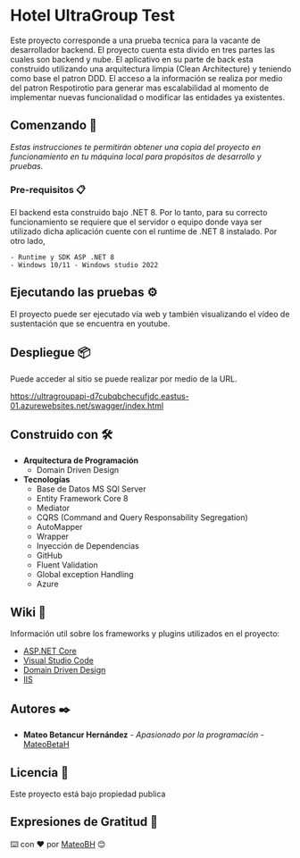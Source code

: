 # Hotel UltraGroup Test

Este proyecto corresponde a una prueba tecnica para la vacante de desarrollador backend. El proyecto cuenta esta divido en tres partes las cuales son backend y nube.
El aplicativo en su parte de back esta construido utilizando una arquitectura limpia (Clean Architecture) y teniendo como base el patron DDD. El acceso a la información se realiza por medio del patron Respotirotio para generar mas escalabilidad al momento de implementar nuevas funcionalidad o modificar las entidades ya existentes.

## Comenzando 🚀

_Estas instrucciones te permitirán obtener una copia del proyecto en funcionamiento en tu máquina local para propósitos de desarrollo y pruebas._

### Pre-requisitos 📋

El backend esta construido bajo .NET 8. Por lo tanto, para su correcto funcionamiento se requiere que el servidor o equipo donde vaya ser utilizado dicha aplicación cuente con el runtime de .NET 8 instalado. Por otro lado,

```
- Runtime y SDK ASP .NET 8
- Windows 10/11 - Windows studio 2022
```

## Ejecutando las pruebas ⚙️

El proyecto puede ser ejecutado vía web y también visualizando el vídeo de sustentación que se encuentra en youtube.

## Despliegue 📦
Puede acceder al sitio se puede realizar por medio de la URL.

https://ultragroupapi-d7cubqbchecufjdc.eastus-01.azurewebsites.net/swagger/index.html

## Construido con 🛠️

* **Arquitectura de Programación**
    * Domain Driven Design
* **Tecnologías**
    * Base de Datos MS SQl Server
    * Entity Framework Core 8
    * Mediator
    * CQRS (Command and Query Responsability Segregation)
    * AutoMapper
    * Wrapper
    * Inyección de Dependencias
    * GitHub
    * Fluent Validation
    * Global exception Handling
    * Azure

## Wiki 📖

Información util sobre los frameworks y plugins utilizados en el proyecto:

- [ASP.NET Core](https://github.com/aspnet/Home)
- [Visual Studio Code](https://github.com/Microsoft/vscode)
- [Domain Driven Design](https://redis.io/glossary/domain-driven-design-ddd/)
- [IIS](https://www.c-sharpcorner.com/article/deply-of-a-angular-application-on-iis/)

## Autores ✒️

* **Mateo Betancur Hernández** - *Apasionado por la programación* - [MateoBetaH](https://www.linkedin.com/in/mateobetah/)

## Licencia 📄
Este proyecto está bajo propiedad publica

## Expresiones de Gratitud 🎁

⌨️ con ❤️ por [MateoBH](#) 😊


